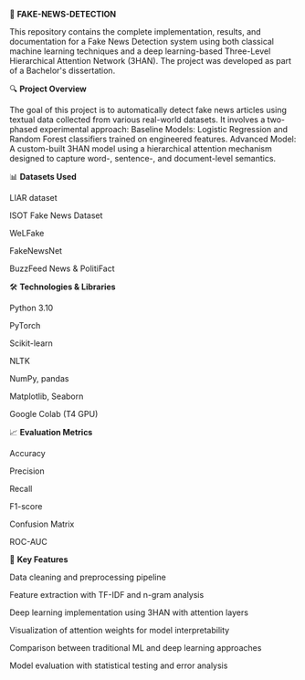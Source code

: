 📰 **FAKE-NEWS-DETECTION**

This repository contains the complete implementation, results, and documentation for a Fake News Detection system using both classical machine learning techniques and a deep learning-based Three-Level Hierarchical Attention Network (3HAN). The project was developed as part of a Bachelor's dissertation.


🔍 **Project Overview**

The goal of this project is to automatically detect fake news articles using textual data collected from various real-world datasets. It involves a two-phased experimental approach:
Baseline Models: Logistic Regression and Random Forest classifiers trained on engineered features.
Advanced Model: A custom-built 3HAN model using a hierarchical attention mechanism designed to capture word-, sentence-, and document-level semantics.


📊 **Datasets Used**

LIAR dataset

ISOT Fake News Dataset

WeLFake

FakeNewsNet

BuzzFeed News & PolitiFact


🛠️ **Technologies & Libraries**

Python 3.10

PyTorch

Scikit-learn

NLTK

NumPy, pandas

Matplotlib, Seaborn

Google Colab (T4 GPU)


📈 **Evaluation Metrics**

Accuracy

Precision

Recall

F1-score

Confusion Matrix

ROC-AUC


🧠 **Key Features**

Data cleaning and preprocessing pipeline

Feature extraction with TF-IDF and n-gram analysis

Deep learning implementation using 3HAN with attention layers

Visualization of attention weights for model interpretability

Comparison between traditional ML and deep learning approaches

Model evaluation with statistical testing and error analysis
